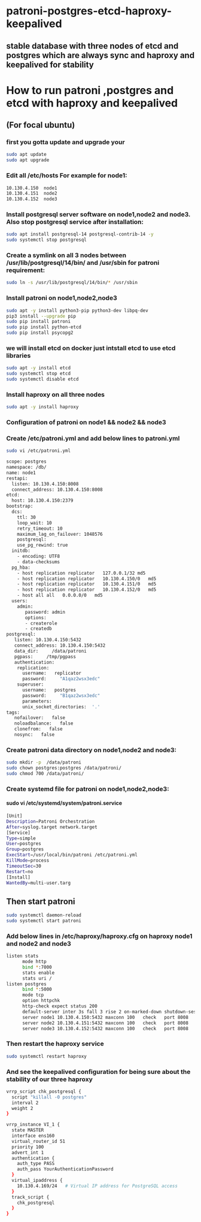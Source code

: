 # patroni-postgres-etcd-haproxy-keepalived
## stable database with three nodes of etcd and postgres which are always sync and haproxy and keepalived for stability
# How to run patroni ,postgres and etcd with haproxy and keepalived
## (For focal ubuntu)
### first you gotta update and upgrade your 
```bash
sudo apt update
sudo apt upgrade
```
### Edit all /etc/hosts For example for node1:
```bash
10.130.4.150  node1
10.130.4.151  node2
10.130.4.152  node3
```
### Install postgresql server software on node1,node2 and node3. Also stop postgresql service after installation:
```bash
sudo apt install postgresql-14 postgresql-contrib-14 -y
sudo systemctl stop postgresql
```
### Create a symlink on all 3 nodes between /usr/lib/postgresql/14/bin/ and /usr/sbin for patroni requirement:
```bash
sudo ln -s /usr/lib/postgresql/14/bin/* /usr/sbin
```
### Install patroni on node1,node2,node3
```bash
sudo apt -y install python3-pip python3-dev libpq-dev
pip3 install --upgrade pip
sudo pip install patroni
sudo pip install python-etcd
sudo pip install psycopg2
```
### we will install etcd on docker just intstall etcd to use etcd libraries
```bash
sudo apt -y install etcd
sudo systemctl stop etcd
sudo systemctl disable etcd
```
### Install haproxy on all three nodes
```bash
sudo apt -y install haproxy
```
### Configuration of patroni on node1 && node2 && node3
### Create /etc/patroni.yml and add below lines to patroni.yml
```bash
sudo vi /etc/patroni.yml
```
```bash
scope: postgres
namespace: /db/
name: node1
restapi:
  listen: 10.130.4.150:8008
  connect_address: 10.130.4.150:8008
etcd:
  host: 10.130.4.150:2379
bootstrap:
  dcs:
    ttl: 30
    loop_wait: 10
    retry_timeout: 10
    maximum_lag_on_failover: 1048576
    postgresql:
    use_pg_rewind: true
  initdb:
    - encoding: UTF8
    - data-checksums
  pg_hba:
    - host replication replicator   127.0.0.1/32 md5
    - host replication replicator   10.130.4.150/0   md5
    - host replication replicator   10.130.4.151/0   md5
    - host replication replicator   10.130.4.152/0   md5
    - host all all   0.0.0.0/0   md5
  users:
    admin:
       password: admin
       options:
       - createrole
       - createdb
postgresql:
   listen: 10.130.4.150:5432
   connect_address: 10.130.4.150:5432
   data_dir:     /data/patroni
   pgpass:     /tmp/pgpass
   authentication:
    replication:
      username:   replicator
      password:     "A1qaz2wsx3edc"
    superuser:
      username:   postgres
      password:     "B1qaz2wsx3edc"
      parameters:
      unix_socket_directories:  '.'
tags:
   nofailover:   false
   noloadbalance:   false
   clonefrom:   false
   nosync:   false
   ```

   ### Create patroni data directory on node1,node2 and node3:
   ```bash
   sudo mkdir -p  /data/patroni
   sudo chown postgres:postgres /data/patroni/
   sudo chmod 700 /data/patroni/
   ```
   ###  Create systemd file for patroni on node1,node2,node3:
   #### sudo vi  /etc/systemd/system/patroni.service
   ```bash
   [Unit]
Description=Patroni Orchestration
After=syslog.target network.target
[Service]
Type=simple
User=postgres
Group=postgres
ExecStart=/usr/local/bin/patroni /etc/patroni.yml
KillMode=process
TimeoutSec=30
Restart=no
[Install]
WantedBy=multi-user.targ
```
## Then start patroni
```bash
sudo systemctl daemon-reload
sudo systemctl start patroni
```
### Add below lines in /etc/haproxy/haproxy.cfg on haproxy node1 and node2 and node3 
```bash
listen stats
      mode http
      bind *:7000
      stats enable
      stats uri /
listen postgres
      bind *:5000
      mode tcp
      option httpchk
      http-check expect status 200
      default-server inter 3s fall 3 rise 2 on-marked-down shutdown-sessions
      server node1 10.130.4.150:5432 maxconn 100   check   port 8008
      server node2 10.130.4.151:5432 maxconn 100   check   port 8008
      server node3 10.130.4.152:5432 maxconn 100   check   port 8008
```
### Then restart the haproxy service
```bash
sudo systemctl restart haproxy
```
### And see the keepalived configuration for being sure about the stability of our three haproxy
```bash
vrrp_script chk_postgresql {
  script "killall -0 postgres"
  interval 2
  weight 2
}

vrrp_instance VI_1 {
  state MASTER
  interface ens160
  virtual_router_id 51
  priority 100
  advert_int 1
  authentication {
    auth_type PASS
    auth_pass YourAuthenticationPassword
  }
  virtual_ipaddress {
    10.130.4.169/24   # Virtual IP address for PostgreSQL access
  }
  track_script {
    chk_postgresql
  }
}
```

